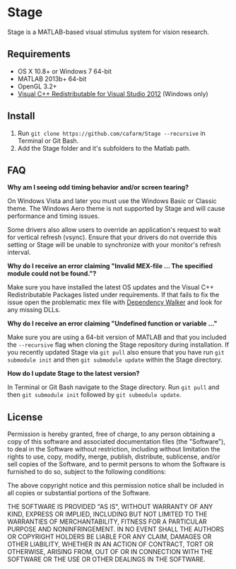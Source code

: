 # Stage

Stage is a MATLAB-based visual stimulus system for vision research.

## Requirements

- OS X 10.8+ or Windows 7 64-bit
- MATLAB 2013b+ 64-bit
- OpenGL 3.2+
- [Visual C++ Redistributable for Visual Studio 2012](http://www.microsoft.com/en-us/download/details.aspx?id=30679) (Windows only)

## Install

1. Run `git clone https://github.com/cafarm/Stage --recursive` in Terminal or Git Bash.
2. Add the Stage folder and it's subfolders to the Matlab path.

## FAQ

**Why am I seeing odd timing behavior and/or screen tearing?**

On Windows Vista and later you must use the Windows Basic or Classic theme. The Windows Aero theme is not supported by Stage and will cause performance and timing issues.

Some drivers also allow users to override an application's request to wait for vertical refresh (vsync). Ensure that your drivers do not override this setting or Stage will be unable to synchronize with your monitor's refresh interval.

**Why do I receive an error claiming "Invalid MEX-file ... The specified module could not be found."?**

Make sure you have installed the latest OS updates and the Visual C++ Redistributable Packages listed under requirements. If that fails to fix the issue open the problematic mex file with [Dependency Walker](http://www.dependencywalker.com) and look for any missing DLLs.

**Why do I receive an error claiming "Undefined function or variable ..."**

Make sure you are using a 64-bit version of MATLAB and that you included the `--recursive` flag when cloning the Stage repository during installation. If you recently updated Stage via `git pull` also ensure that you have run `git submodule init` and then `git submodule update` within the Stage directory.

**How do I update Stage to the latest version?**

In Terminal or Git Bash navigate to the Stage directory. Run `git pull` and then `git submodule init` followed by `git submodule update`.

## License

Permission is hereby granted, free of charge, to any person obtaining a copy of this software and associated documentation files (the "Software"), to deal in the Software without restriction, including without limitation the rights to use, copy, modify, merge, publish, distribute, sublicense, and/or sell copies of the Software, and to permit
persons to whom the Software is furnished to do so, subject to the following conditions:

The above copyright notice and this permission notice shall be included in all copies or substantial portions of the Software.

THE SOFTWARE IS PROVIDED "AS IS", WITHOUT WARRANTY OF ANY KIND, EXPRESS OR IMPLIED, INCLUDING BUT NOT LIMITED TO THE WARRANTIES OF MERCHANTABILITY, FITNESS FOR A PARTICULAR PURPOSE AND NONINFRINGEMENT. IN NO EVENT SHALL THE AUTHORS OR COPYRIGHT HOLDERS BE LIABLE FOR ANY CLAIM, DAMAGES OR OTHER LIABILITY, WHETHER IN AN ACTION OF CONTRACT, TORT OR
OTHERWISE, ARISING FROM, OUT OF OR IN CONNECTION WITH THE SOFTWARE OR THE USE OR OTHER DEALINGS IN THE SOFTWARE.